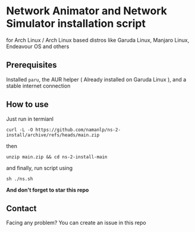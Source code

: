 # Network Animator and Network Simulator installation script

for Arch Linux / Arch Linux based distros like Garuda Linux, Manjaro Linux, Endeavour OS and others


## Prerequisites 

Installed `paru`, the AUR helper ( Already installed on Garuda Linux ), and a stable internet connection

## How to use

Just run in termianl
```
curl -L -O https://github.com/namanlp/ns-2-install/archive/refs/heads/main.zip
```
then
```
unzip main.zip && cd ns-2-install-main
```
and finally, run script using
```
sh ./ns.sh
```

**And don't forget to star this repo**

## Contact

Facing any problem? You can create an issue in this repo
